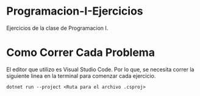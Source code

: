 # Programacion-I-Ejercicios
Ejercicios de la clase de Programacion I.


# Como Correr Cada Problema
El editor que utilizo es Visual Studio Code. Por lo que, se necesita correr la siguiente linea en la terminal para comenzar cada ejercicio.

```dotnet run --project <Ruta para el archivo .csproj>```
